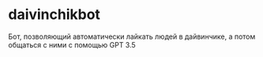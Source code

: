 # daivinchikbot
Бот, позволяющий автоматически лайкать людей в дайвинчике, а потом общаться с ними с помощью GPT 3.5
